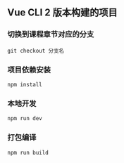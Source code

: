 ## Vue CLI 2 版本构建的项目

### 切换到课程章节对应的分支
```
git checkout 分支名
```

### 项目依赖安装
```
npm install
```

### 本地开发
```
npm run dev
```

### 打包编译
```
npm run build
```

